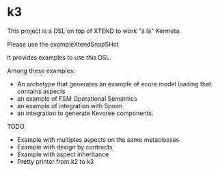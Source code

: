 k3
==
This project is a DSL on top of XTEND to work "à la" Kermeta. 

Please use the exampleXtendSnapSHot

It provides examples to use this DSL. 

Among these examples:
* An archetype that generates an example of ecore model loading that contains aspects
* an example of FSM Operational Semantics
* an example of integration with Spoon
* an integration to generate Kevoree components. 

TODO
* Example with multiples aspects on the same metaclasses
* Example with design by contracts
* Example with aspect inheritance
* Pretty printer from k2 to k3



